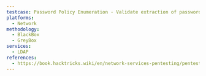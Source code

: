 ```yaml
---
testcase: Password Policy Enumeration - Validate extraction of password policy and lockout policy via queries to relevant OUs or attribute objects with anonymous or authenticated binds
platforms: 
  - Network
methodology: 
  - BlackBox
  - GreyBox
services:
  - LDAP
references:
  - https://book.hacktricks.wiki/en/network-services-pentesting/pentesting-ldap.html
---
```

